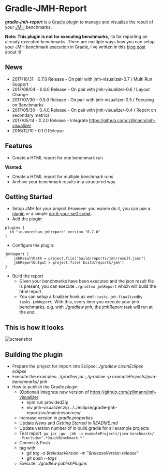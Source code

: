 # Gradle-JMH-Report

**_gradle-jmh-report_** is a [Gradle](http://gradle.org) plugin to manage and visualize the result of your [JMH](http://openjdk.java.net/projects/code-tools/jmh/) benchmarks.

**Note:** **This plugin is not for executing benchmarks**, its for reporting on already executed benchmarks. There are multiple ways how you can setup your JMH benchmark execution in Gradle, i've written in this [blog post](https://blog.morethan.io/jmh-with-gradle-from-easy-to-simple-dc872d57cf7f) about it!


## News

- 2017/10/31 - 0.7.0 Release - On pair with jmh-visualizer-0.7 / Multi Run Support
- 2017/09/04 - 0.6.0 Release - On pair with jmh-visualizer-0.6 / Layout Change
- 2017/07/30 - 0.5.0 Release - On pair with jmh-visualizer-0.5 / Focusing on Benchmarks
- 2017/05/30 - 0.4.0 Release - On pair with jmh-visualizer-0.4 / Report on secondary metrics
- 2017/05/14 - 0.2.0 Release - Integrate https://github.com/jzillmann/jmh-visualizer
- 2016/12/10 - 0.1.0 Release



## Features

- Create a HTML report for one benchmark run

**Wanted:**
- Create a HTML report for multiple benchmark runs 
- Archive your benchmark results in a structured way


## Getting Started
- Setup JMH for your project (However you wanne do it, you can use a [plugin](https://github.com/melix/jmh-gradle-plugin) or a simple [do-it-your-self script](exampleProjects/jmh.gradle). 
- Add the plugin:
```
plugins {
  id "io.morethan.jmhreport" version "0.7.0"
}
```
- Configure the plugin:
```
jmhReport {
    jmhResultPath = project.file('build/reports/jmh/result.json')
    jmhReportOutput = project.file('build/reports/jmh')
}
```
- Build the report
  - Given your benchmarks have been executed and the json result file is present, you can execute ```./gradlew jmhReport``` which will build the html report.
  - You can setup a finalizer hook as well: ```tasks.jmh.finalizedBy tasks.jmhReport```. With this, every time you execute your jmh benchmarks, e.g. with _./gradlew jmh_, the _jmhReport_ task will run at the end.


## This is how it looks

![screenshot](https://cloud.githubusercontent.com/assets/148472/26032319/ace91322-3890-11e7-9d0e-7314020a8953.png)


## Building the plugin
- Prepare the project for import into Eclipse: _./gradlew cleanEclipse eclipse_
- Execute the examples: _./gradlew jar ;./gradlew -p exampleProjects/java-benchmarks/ jmh_
- How to publish the Gradle plugin:
  - (Optional) Integrate new version of https://github.com/jzillmann/jmh-visualizer
    - npm run providedZip
    - mv jmh-visualizer.zip ../../eclipse/gradle-jmh-report/src/main/resources/
  - Increase version in _gradle.properties_
  - Update _News_ and _Getting Started_ in _README.md_
  - Update version number of in build.gradle for all example projects
  - Test report: ```gw jar ;gw  jmh -p exampleProjects/java-benchmarks/ -Pinclude=".*QuickBenchmark.*"```
  - Commit & Push
  - tag with
    - _git tag -a $releaseVersion -m "$releaseVersion release"_
    - _git push --tags_
  - Execute: _./gradlew publishPlugins_

